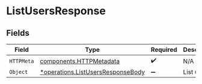 # ListUsersResponse


## Fields

| Field                                                                                 | Type                                                                                  | Required                                                                              | Description                                                                           |
| ------------------------------------------------------------------------------------- | ------------------------------------------------------------------------------------- | ------------------------------------------------------------------------------------- | ------------------------------------------------------------------------------------- |
| `HTTPMeta`                                                                            | [components.HTTPMetadata](../../models/components/httpmetadata.md)                    | :heavy_check_mark:                                                                    | N/A                                                                                   |
| `Object`                                                                              | [*operations.ListUsersResponseBody](../../models/operations/listusersresponsebody.md) | :heavy_minus_sign:                                                                    | List users                                                                            |
